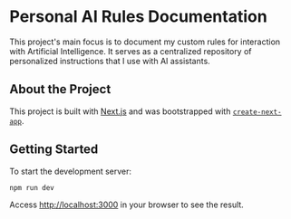# Personal AI Rules Documentation

This project's main focus is to document my custom rules for interaction with Artificial Intelligence. It serves as a centralized repository of personalized instructions that I use with AI assistants.

## About the Project

This project is built with [Next.js](https://nextjs.org) and was bootstrapped with [`create-next-app`](https://nextjs.org/docs/app/api-reference/cli/create-next-app).

## Getting Started

To start the development server:

```bash
npm run dev
```

Access [http://localhost:3000](http://localhost:3000) in your browser to see the result.
